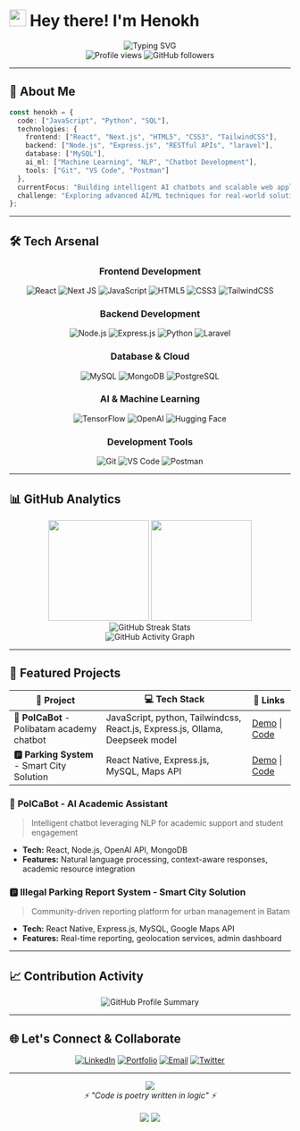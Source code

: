 # <img src="https://raw.githubusercontent.com/MartinHeinz/MartinHeinz/master/wave.gif" width="30px" height="30px" /> Hey there! I'm Henokh

<div align="center">
  <img src="https://readme-typing-svg.herokuapp.com?font=Fira+Code&weight=600&size=28&pause=1000&color=00D9FF&center=true&vCenter=true&width=600&lines=Full+Stack+Developer;AI Enthusiast;Building+the+Future+with+Code" alt="Typing SVG" />
</div>

<div align="center">
  <img src="https://komarev.com/ghpvc/?username=iglessias&label=Profile%20views&color=0e75b6&style=flat" alt="Profile views" />
  <img src="https://img.shields.io/github/followers/iglessias?label=Followers&style=social" alt="GitHub followers" />
</div>

---

## 🚀 About Me

```typescript
const henokh = {
  code: ["JavaScript", "Python", "SQL"],
  technologies: {
    frontend: ["React", "Next.js", "HTML5", "CSS3", "TailwindCSS"],
    backend: ["Node.js", "Express.js", "RESTful APIs", "laravel"],
    database: ["MySQL"],
    ai_ml: ["Machine Learning", "NLP", "Chatbot Development"],
    tools: ["Git", "VS Code", "Postman"]
  },
  currentFocus: "Building intelligent AI chatbots and scalable web applications",
  challenge: "Exploring advanced AI/ML techniques for real-world solutions"
};
```

---

## 🛠️ Tech Arsenal

<div align="center">

### Frontend Development
![React](https://img.shields.io/badge/-React-20232A?style=for-the-badge&logo=react&logoColor=61DAFB)
![Next JS](https://img.shields.io/badge/Next-black?style=for-the-badge&logo=next.js&logoColor=white)
![JavaScript](https://img.shields.io/badge/-JavaScript-F7DF1E?style=for-the-badge&logo=javascript&logoColor=black)
![HTML5](https://img.shields.io/badge/-HTML5-E34F26?style=for-the-badge&logo=html5&logoColor=white)
![CSS3](https://img.shields.io/badge/-CSS3-1572B6?style=for-the-badge&logo=css3&logoColor=white)
![TailwindCSS](https://img.shields.io/badge/-TailwindCSS-38B2AC?style=for-the-badge&logo=tailwind-css&logoColor=white)

### Backend Development
![Node.js](https://img.shields.io/badge/-Node.js-339933?style=for-the-badge&logo=node.js&logoColor=white)
![Express.js](https://img.shields.io/badge/-Express.js-000000?style=for-the-badge&logo=express&logoColor=white)
![Python](https://img.shields.io/badge/-Python-3776AB?style=for-the-badge&logo=python&logoColor=white)
![Laravel](https://img.shields.io/badge/-Laravel-FF2D20?style=for-the-badge&logo=laravel&logoColor=white)

### Database & Cloud
![MySQL](https://img.shields.io/badge/-MySQL-4479A1?style=for-the-badge&logo=mysql&logoColor=white)
![MongoDB](https://img.shields.io/badge/-MongoDB-47A248?style=for-the-badge&logo=mongodb&logoColor=white)
![PostgreSQL](https://img.shields.io/badge/-PostgreSQL-336791?style=for-the-badge&logo=postgresql&logoColor=white)

### AI & Machine Learning
![TensorFlow](https://img.shields.io/badge/-TensorFlow-FF6F00?style=for-the-badge&logo=tensorflow&logoColor=white)
![OpenAI](https://img.shields.io/badge/-OpenAI-412991?style=for-the-badge&logo=openai&logoColor=white)
![Hugging Face](https://img.shields.io/badge/-🤗%20Hugging%20Face-yellow?style=for-the-badge)

### Development Tools
![Git](https://img.shields.io/badge/-Git-F05032?style=for-the-badge&logo=git&logoColor=white)
![VS Code](https://img.shields.io/badge/-VS%20Code-007ACC?style=for-the-badge&logo=visual-studio-code&logoColor=white)
![Postman](https://img.shields.io/badge/-Postman-FF6C37?style=for-the-badge&logo=postman&logoColor=white)

</div>

---

## 📊 GitHub Analytics

<div align="center">
  <img height="180em" src="https://github-readme-stats.vercel.app/api?username=iglessias&show_icons=true&theme=tokyonight&include_all_commits=true&count_private=true"/>
  <img height="180em" src="https://github-readme-stats.vercel.app/api/top-langs/?username=iglessias&layout=compact&langs_count=8&theme=tokyonight"/>
</div>

<div align="center">
  <img src="https://streak-stats.demolab.com/?user=iglessias&theme=tokyonight&hide_border=true" alt="GitHub Streak Stats"/>
</div>

<div align="center">
  <img src="https://github-readme-activity-graph.vercel.app/graph?username=iglessias&theme=tokyo-night&bg_color=1a1b27&color=628fdb&line=628fdb&point=628fdb&area=true&hide_border=true" alt="GitHub Activity Graph"/>
</div>

---

## 🚀 Featured Projects

<div align="center">

| 🚀 Project | 💻 Tech Stack | 🔗 Links |
|------------|---------------|----------|
| **🤖 PolCaBot** - Polibatam academy chatbot | JavaScript, python, Tailwindcss, React.js, Express.js, Ollama, Deepseek model | [Demo](#) \| [Code](#) |
| **🅿️ Parking System** - Smart City Solution | React Native, Express.js, MySQL, Maps API | [Demo](#) \| [Code](https://github.com/iglessias/parking-system) |

</div>

### 🤖 **PolCaBot** - AI Academic Assistant
> Intelligent chatbot leveraging NLP for academic support and student engagement
- **Tech:** React, Node.js, OpenAI API, MongoDB
- **Features:** Natural language processing, context-aware responses, academic resource integration

### 🅿️ **Illegal Parking Report System** - Smart City Solution  
> Community-driven reporting platform for urban management in Batam
- **Tech:** React Native, Express.js, MySQL, Google Maps API
- **Features:** Real-time reporting, geolocation services, admin dashboard

---

## 📈 Contribution Activity

<div align="center">
  <img src="https://github-profile-summary-cards.vercel.app/api/cards/profile-details?username=iglessias&theme=tokyonight" alt="GitHub Profile Summary"/>
</div>

---

## 🌐 Let's Connect & Collaborate

<div align="center">

[![LinkedIn](https://img.shields.io/badge/-LinkedIn-0077B5?style=for-the-badge&logo=linkedin&logoColor=white)](https://www.linkedin.com/in/henokh-iglessias-hutasoit-9a071527a/)
[![Portfolio](https://img.shields.io/badge/-Portfolio-FF5722?style=for-the-badge&logo=todoist&logoColor=white)](https://your-portfolio-link.com)
[![Email](https://img.shields.io/badge/-Email-D14836?style=for-the-badge&logo=gmail&logoColor=white)](henokh.08hts@email.com)
[![Twitter](https://img.shields.io/badge/-Twitter-1DA1F2?style=for-the-badge&logo=twitter&logoColor=white)](https://twitter.com/your-handle)

</div>

---

<div align="center">
  <img src="https://capsule-render.vercel.app/api?type=waving&color=gradient&height=100&section=footer&animation=fadeIn"/>
</div>

<div align="center">
  <i>⚡ "Code is poetry written in logic" ⚡</i>
  <br><br>
  <img src="https://forthebadge.com/images/badges/built-with-love.svg"/>
  <img src="https://forthebadge.com/images/badges/powered-by-coffee.svg"/>
</div>

